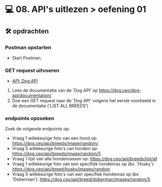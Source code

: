 # 💻 08. API's uitlezen > oefening 01

## 🛠️ opdrachten

### Postman opstarten

- Start Postman.

### GET request uitvoeren

- [API: Dog API](https://dog.ceo/dog-api/)

1.  Lees de documentatie van de 'Dog API' op https://dog.ceo/dog-api/documentation/
2.  Doe een GET request naar de 'Dog API' volgens het eerste voorbeeld in de documentatie ('LIST ALL BREEDS')

### endpoints opzoeken

Zoek de volgende endpoints op:

- Vraag 1 willekeurige foto van een hond op: https://dog.ceo/api/breeds/image/random/
- Vraag 5 willekeurige foto's van honden op: https://dog.ceo/api/breeds/image/random/5
- Vraag 1 lijst van alle hondenrassen op: https://dog.ceo/api/breeds/list/all
- Vraag 1 willekeurige foto van een specifiek hondenras op (bv. 'Husky'): https://dog.ceo/api/breed/husky/images/random
- Vraag 5 willekeurige foto's van een specifiek hondenras op (bv. 'Doberman'): https://dog.ceo/api/breed/doberman/images/random/5
